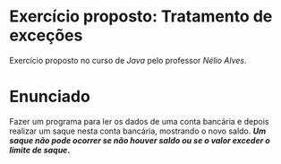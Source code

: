 # Exercício proposto: Tratamento de exceções
Exercício proposto no curso de _Java_ pelo professor _Nélio Alves_.

# Enunciado
Fazer um programa para ler os dados de uma conta bancária e depois realizar um saque nesta conta bancária, mostrando o novo saldo. <b>_Um saque não pode ocorrer se não houver saldo ou se o valor exceder o limite de saque_.</b>
